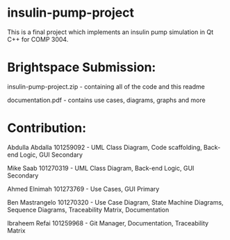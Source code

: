 # insulin-pump-project
This is a final project which implements an insulin pump simulation in Qt C++ for COMP 3004.

# Brightspace Submission:

insulin-pump-project.zip - containing all of the code and this readme

documentation.pdf - contains use cases, diagrams, graphs and more

# Contribution:

Abdulla Abdalla 101259092 - UML Class Diagram, Code scaffolding, Back-end Logic, GUI Secondary

Mike Saab 101270319 - UML Class Diagram, Back-end Logic, GUI Secondary

Ahmed Elnimah 101273769 - Use Cases, GUI Primary

Ben Mastrangelo 101270320 - Use Case Diagram, State Machine Diagrams, Sequence Diagrams, Traceability Matrix, Documentation

Ibraheem Refai 101259968 - Git Manager, Documentation, Traceability Matrix
